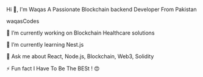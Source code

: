 
Hi 👋, I'm Waqas
A Passionate Blockchain backend Developer From Pakistan


waqasCodes

🔭 I’m currently working on Blockchain Healthcare solutions

🌱 I’m currently learning Nest.js

💬 Ask me about React, Node.js, Blockchain, Web3, Solidity

⚡ Fun fact I Have To Be The BESt ! 😍


<!--
**waqasCodes/waqasCodes** is a ✨ _special_ ✨ repository because its `README.md` (this file) appears on your GitHub profile.

Here are some ideas to get you started:

- 🔭 I’m currently working on ...
- 🌱 I’m currently learning ...
- 👯 I’m looking to collaborate on ...
- 🤔 I’m looking for help with ...
- 💬 Ask me about ...
- 📫 How to reach me: ...
- 😄 Pronouns: ...
- ⚡ Fun fact: ...
-->
